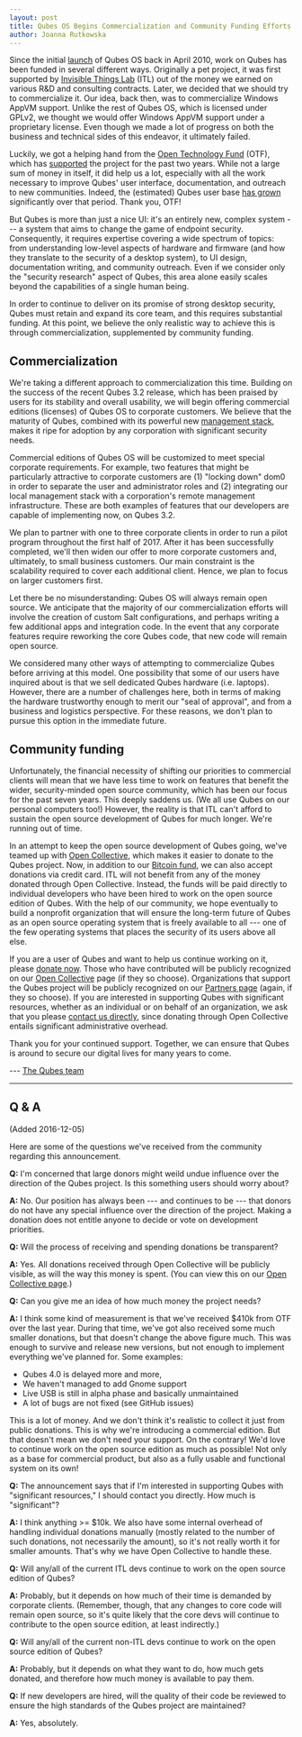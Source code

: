 ```yaml
---
layout: post
title: Qubes OS Begins Commercialization and Community Funding Efforts
author: Joanna Rutkowska
---
```


Since the initial [launch][alpha] of Qubes OS back in April 2010, work on Qubes
has been funded in several different ways.  Originally a pet project, it was
first supported by [Invisible Things Lab][itl] (ITL) out of the money we earned
on various R&D and consulting contracts. Later, we decided that we should try to
commercialize it. Our idea, back then, was to commercialize Windows AppVM
support.  Unlike the rest of Qubes OS, which is licensed under GPLv2, we thought
we would offer Windows AppVM support under a proprietary license. Even though we
made a lot of progress on both the business and technical sides of this
endeavor, it ultimately failed.

Luckily, we got a helping hand from the [Open Technology Fund][otf] (OTF), which
has [supported][otf-qubes] the project for the past two years. While not a large
sum of money in itself, it did help us a lot, especially with all the work
necessary to improve Qubes' user interface, documentation, and outreach to new
communities.  Indeed, the (estimated) Qubes user base [has grown][counter]
significantly over that period. Thank you, OTF!

But Qubes is more than just a nice UI: it's an entirely new, complex system ---
a system that aims to change the game of endpoint security.  Consequently, it
requires expertise covering a wide spectrum of topics: from understanding
low-level aspects of hardware and firmware (and how they translate to the
security of a desktop system), to UI design, documentation writing, and
community outreach. Even if we consider only the "security research" aspect of
Qubes, this area alone easily scales beyond the capabilities of a single human
being.

In order to continue to deliver on its promise of strong desktop security, Qubes
must retain and expand its core team, and this requires substantial funding. At
this point, we believe the only realistic way to achieve this is through
commercialization, supplemented by community funding.

## Commercialization ##

We're taking a different approach to commercialization this time.  Building on
the success of the recent Qubes 3.2 release, which has been praised by users for
its stability and overall usability, we will begin offering commercial editions
(licenses) of Qubes OS to corporate customers. We believe that the maturity of
Qubes, combined with its powerful new [management stack][salt], makes it ripe
for adoption by any corporation with significant security needs.

Commercial editions of Qubes OS will be customized to meet special corporate
requirements. For example, two features that might be particularly attractive to
corporate customers are (1) "locking down" dom0 in order to separate the user
and administrator roles and (2) integrating our local management stack with a
corporation's remote management infrastructure. These are both examples of
features that our developers are capable of implementing now, on Qubes 3.2.

We plan to partner with one to three corporate clients in order to run a pilot
program throughout the first half of 2017.  After it has been successfully
completed, we'll then widen our offer to more corporate customers and,
ultimately, to small business customers. Our main constraint is the scalability
required to cover each additional client. Hence, we plan to focus on larger
customers first.

Let there be no misunderstanding: Qubes OS will always remain open source. We
anticipate that the majority of our commercialization efforts will involve the
creation of custom Salt configurations, and perhaps writing a few additional
apps and integration code. In the event that any corporate features require
reworking the core Qubes code, that new code will remain open source.

We considered many other ways of attempting to commercialize Qubes before
arriving at this model. One possibility that some of our users have inquired
about is that we sell dedicated Qubes hardware (i.e. laptops). However, there
are a number of challenges here, both in terms of making the hardware
trustworthy enough to merit our "seal of approval", and from a business and
logistics perspective. For these reasons, we don't plan to pursue this option in
the immediate future.


## Community funding ##

Unfortunately, the financial necessity of shifting our priorities to commercial
clients will mean that we have less time to work on features that benefit the
wider, security-minded open source community, which has been our focus for the
past seven years.  This deeply saddens us. (We all use Qubes on our personal
computers too!) However, the reality is that ITL can't afford to sustain the
open source development of Qubes for much longer. We're running out of time.

In an attempt to keep the open source development of Qubes going, we've teamed
up with [Open Collective][oc], which makes it easier to donate to the Qubes
project.  Now, in addition to our [Bitcoin fund][btc], we can also accept
donations via credit card. ITL will not benefit from any of the money donated
through Open Collective. Instead, the funds will be paid directly to individual
developers who have been hired to work on the open source edition of Qubes.
With the help of our community, we hope eventually to build a nonprofit
organization that will ensure the long-term future of Qubes as an open source
operating system that is freely available to all --- one of the few operating
systems that places the security of its users above all else.

If you are a user of Qubes and want to help us continue working on it, please
[donate now][oc].  Those who have contributed will be publicly recognized on our
[Open Collective][oc] page (if they so choose).  Organizations that support the
Qubes project will be publicly recognized on our [Partners page][partners]
(again, if they so choose).  If you are interested in supporting Qubes with
significant resources, whether as an individual or on behalf of an organization,
we ask that you please [contact us directly][business], since donating through
Open Collective entails significant administrative overhead.

Thank you for your continued support. Together, we can ensure that Qubes is
around to secure our digital lives for many years to come.

--- [The Qubes team][team]

--------------------------------------------------------------------------------

## Q & A ##

(Added 2016-12-05)

Here are some of the questions we've received from the community regarding this
announcement.

**Q:** I'm concerned that large donors might weild undue influence over the
direction of the Qubes project. Is this something users should worry about?

**A:** No. Our position has always been --- and continues to be --- that donors
do not have any special influence over the direction of the project. Making a
donation does not entitle anyone to decide or vote on development priorities.

**Q:** Will the process of receiving and spending donations be transparent?

**A:** Yes. All donations received through Open Collective will be publicly
visible, as will the way this money is spent. (You can view this on our [Open
Collective page][oc].)

**Q:** Can you give me an idea of how much money the project needs?

**A:** I think some kind of measurement is that we've received $410k from OTF
over the last year. During that time, we've got also received some much smaller 
donations, but that doesn't change the above figure much. 
This was enough to survive and release new versions, but not enough to 
implement everything we've planned for. Some examples:

 - Qubes 4.0 is delayed more and more, 
 - We haven't managed to add Gnome support 
 - Live USB is still in alpha phase and basically unmaintained 
 - A lot of bugs are not fixed (see GitHub issues) 

This is a lot of money. And we don't think it's realistic to collect it 
just from public donations. This is why we're introducing a commercial 
edition. But that doesn't mean we don't need your support. On the 
contrary! We'd love to continue work on the open source edition as much as 
possible! Not only as a base for commercial product, but also as a fully 
usable and functional system on its own!

**Q:** The announcement says that if I'm interested in supporting Qubes with
"significant resources," I should contact you directly. How much is
"significant"?

**A:** I think anything >= $10k. We also have some internal overhead of 
handling individual donations manually (mostly related to the number of 
such donations, not necessarily the amount), so it's not really worth it for
smaller amounts. That's why we have Open Collective to handle these.

**Q:** Will any/all of the current ITL devs continue to work on the open source
edition of Qubes?

**A:** Probably, but it depends on how much of their time is demanded by
corporate clients. (Remember, though, that any changes to core code will remain
open source, so it's quite likely that the core devs will continue to contribute
to the open source edition, at least indirectly.)

**Q:** Will any/all of the current non-ITL devs continue to work on the open
source edition of Qubes?

**A:** Probably, but it depends on what they want to do, how much gets donated,
and therefore how much money is available to pay them. 

**Q:** If new developers are hired, will the quality of their code be reviewed
to ensure the high standards of the Qubes project are maintained?

**A:** Yes, absolutely.


[alpha]: https://blog.invisiblethings.org/2010/04/07/introducing-qubes-os.html
[itl]: https://invisiblethingslab.com
[wni]: https://blog.invisiblethings.org/2014/01/15/shattering-myths-of-windows-security.html
[otf]: https://www.opentech.fund/
[otf-qubes]: https://www.opentech.fund/project/qubes-os
[counter]: /counter/
[donations]: /donate/
[oc]: https://opencollective.com/qubes-os
[salt]: /news/2015/12/14/mgmt-stack/
[btc]: /news/2016/07/13/qubes-distributed-fund/
[partners]: /partners/
[business]: mailto:business@qubes-os.org
[team]: /team/
